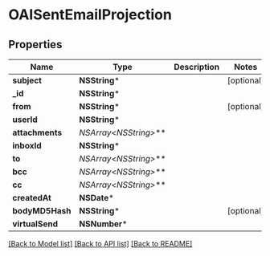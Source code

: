 # OAISentEmailProjection

## Properties
Name | Type | Description | Notes
------------ | ------------- | ------------- | -------------
**subject** | **NSString*** |  | [optional] 
**_id** | **NSString*** |  | 
**from** | **NSString*** |  | [optional] 
**userId** | **NSString*** |  | 
**attachments** | **NSArray&lt;NSString*&gt;*** |  | 
**inboxId** | **NSString*** |  | 
**to** | **NSArray&lt;NSString*&gt;*** |  | 
**bcc** | **NSArray&lt;NSString*&gt;*** |  | 
**cc** | **NSArray&lt;NSString*&gt;*** |  | 
**createdAt** | **NSDate*** |  | 
**bodyMD5Hash** | **NSString*** |  | [optional] 
**virtualSend** | **NSNumber*** |  | 

[[Back to Model list]](../README#documentation-for-models) [[Back to API list]](../README#documentation-for-api-endpoints) [[Back to README]](../README)


